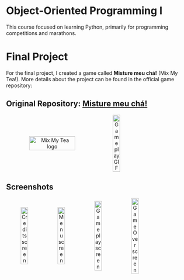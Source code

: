 # Object-Oriented Programming I

This course focused on learning Python, primarily for programming competitions and marathons.

# Final Project

For the final project, I created a game called **Misture meu chá!** (Mix My Tea!). More details about the project can be found in the official game repository:
## Original Repository: [Misture meu chá!](https://github.com/pehqge/Misture-Meu-Cha)

<div align="center">
    <div style="display: flex; align-items: center;">
        <img src="https://github.com/pehqge/misture-meu-cha/assets/117869493/02d6963f-91d3-4afa-9369-294f08c965dc" alt="Mix My Tea logo" width="50%" style="align-self: center;">
        <img src="https://github.com/pehqge/misture-meu-cha/assets/117869493/bc19b2b3-4a80-4286-b617-5bd4b0d58bf7" alt="Gameplay GIF" width="20%">
    </div>
</div>

## Screenshots

<div align="center">
    <div style="display: flex; align-items: center;">
        <img src="https://github.com/pehqge/Misture-Meu-Cha/assets/117869493/94908f3b-120b-4adf-93a4-4344f59c2c7c" alt="Credits screen" width="20%">
        <img src="https://github.com/pehqge/Misture-Meu-Cha/assets/117869493/0f4648d3-1dd9-4847-aadf-61c25494825e" alt="Menu screen"  width="20%">
        <img src="https://github.com/pehqge/Misture-Meu-Cha/assets/117869493/8ccdde92-9f27-4367-b8e0-bfaea8c9759c" alt="Gameplay screen" width="20%">
        <img src="https://github.com/pehqge/Misture-Meu-Cha/assets/117869493/3a2c3f12-f632-4201-b2bc-233c69f5e3a1" alt="GameOver screen" width="20%">
    </div>
</div>